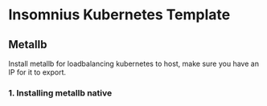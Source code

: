 # Insomnius Kubernetes Template

## Metallb

Install metallb for loadbalancing kubernetes to host, make sure you have an IP for it to export.

### 1. Installing metallb native

```

```